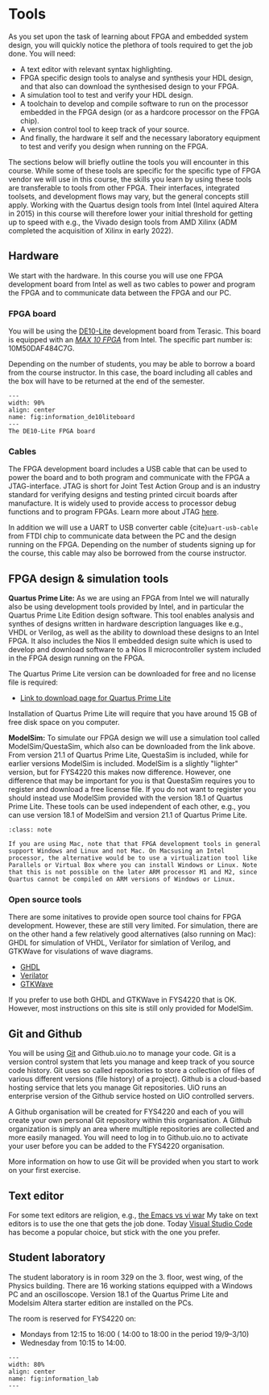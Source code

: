 # Tools

As you set upon the task of learning about FPGA and embedded system design, you will quickly notice the plethora of tools required to get the job done. You will need:
* A text editor with relevant syntax highlighting. 
* FPGA specific design tools to analyse and synthesis your HDL design, and that also can download the synthesised design to your FPGA.
* A simulation tool to test and verify your HDL design.
* A toolchain to develop and compile software to run on the processor embedded in the FPGA design (or as a hardcore processor on the FPGA chip). 
* A version control tool to keep track of your source.
* And finally, the hardware it self and the necessary laboratory equipment to test and verify you design when running on the FPGA. 

The sections below will briefly outline the tools you will encounter in this course. While some of these tools are specific for the specific type of FPGA vendor we will use in this course, the skills you learn by using these tools are transferable to tools from other FPGA. Their interfaces, integrated toolsets, and development flows may vary, but the general concepts still apply. 
 Working with the Quartus design tools from Intel (Intel aquired Altera in 2015) in this course will therefore lower your initial threshold for getting up to speed with e.g., the Vivado design tools from AMD Xilinx (ADM completed the acquisition of Xilinx in early 2022).
 

## Hardware 

We start with the hardware. In this course you will use one FPGA development board from Intel as well as two cables to power and program the FPGA and to communicate data between the FPGA and our PC. 

### FPGA board
You will be using the [DE10-Lite](https://www.terasic.com.tw/cgi-bin/page/archive.pl?Language=English&No=1021) development board from Terasic. This board is equipped with an [*MAX 10 FPGA*](https://www.intel.com/content/www/us/en/products/details/fpga/max/10.html) from Intel. The specific part number is: 10M50DAF484C7G.

Depending on the number of students, you may be able to borrow a board from the course instructor. In this case, the board including all cables and the box will have to be returned at the end of the semester.

```{figure} ../images/de10-lite_layout_top.jpg
---
width: 90%
align: center
name: fig:information_de10liteboard
---
The DE10-Lite FPGA board
```

### Cables

The FPGA development board includes a USB cable that can be used to power the board and to both program and communicate with the FPGA a JTAG-interface. JTAG is short for Joint Test Action Group and is an industry standard for verifying designs and testing printed circuit boards after manufacture. It is widely used to provide access to processor debug functions and to program FPGAs. Learn more about JTAG [here](https://www.xjtag.com/about-jtag/what-is-jtag/).

In addition we will use a UART to USB converter cable {cite}`uart-usb-cable` from FTDI chip to communicate data between the PC and the design running on the FPGA. Depending on the number of students signing up for the course, this cable may also be borrowed from the course instructor.


## FPGA design & simulation tools

**Quartus Prime Lite:**
As we are using an FPGA from Intel we will naturally also be using development tools provided by Intel, and in particular the Quartus Prime Lite Edition design software. This tool enables analysis and synthes of designs written in hardware description languages like e.g., VHDL or Verilog, as well as the ability to download these designs to an Intel FPGA. It also includes the Nios II embedded design suite which is used to develop and download software to a Nios II microcontroller system included in the FPGA design running on the FPGA. 

The Quartus Prime Lite version can be downloaded for free and no license file is required:
* [Link to download page for Quartus Prime Lite](https://www.intel.com/content/www/us/en/collections/products/fpga/software/downloads.html?edition=lite&platform=windows&s=Newest&f:guidetmD240C377263B4C70A4EA0E452D0182CA=%5BIntel®%20Quartus®%20Prime%20Design%20Software%3BIntel®%20Quartus®%20Prime%20Lite%20Edition%5D)

Installation of Quartus Prime Lite will require that you have around 15 GB of free disk space on you computer.


**ModelSim:**
To simulate our FPGA design we will use a simulation tool called ModelSim/QuestaSim, which also can be downloaded from the link above. From version 21.1 of Quartus Prime Lite, QuestaSim is included, while for earlier versions ModelSim is included. ModelSim is a slightly "lighter" version, but for FYS4220 this makes now difference. However, one difference that may be important for you is that QuestaSim requires you to register and download a free license file. If you do not want to register you should instead use ModelSim provided with the version 18.1 of Quartus Prime Lite. These tools can be used independent of each other, e.g., you can use version 18.1 of ModelSim and version 21.1 of Quartus Prime Lite. 


```{Admonition} For Mac users!
:class: note

If you are using Mac, note that that FPGA development tools in general support Windows and Linux and not Mac. On Macsusing an Intel processor, the alternative would be to use a virtualization tool like Parallels or Virtual Box where you can install Windows or Linux. Note that this is not possible on the later ARM processor M1 and M2, since Quartus cannot be compiled on ARM versions of Windows or Linux. 
```
### Open source tools

There are some initatives to provide open source tool chains for FPGA development. However, these are still very limited. For simulation, there are on the other hand a few relatively good alternatives (also running on Mac): GHDL for simulation of VHDL, Verilator for simlation of Verilog, and GTKWave for visulations of wave diagrams. 

 - [GHDL](http://ghdl.free.fr)
 - [Verilator](https://www.veripool.org/verilator/)
 - [GTKWave](http://gtkwave.sourceforge.net)

If you prefer to use both GHDL and GTKWave in FYS4220 that is OK. However, most instructions on this site is still only provided for ModelSim. 


## Git and Github
You will be using [Git](https://git-scm.com) and Github.uio.no to manage your code. Git is a version control system that lets you manage and keep track of you source code history. Git uses so called repositories to store a collection of files of various different versions (file history) of a project). Github is a cloud-based hosting service that lets you manage Git repositories. UiO runs an enterprise version of the Github service hosted on UiO controlled servers.

A Github organisation will be created for FYS4220 and each of you will create your own personal Git repository within this organisation. A Github organization is simply an area where multiple repositories are collected and more easily managed. You will need to log in to Github.uio.no to activate your user before you can be added to the FYS4220 organisation.

More information on how to use Git will be provided when you start to work on your first exercise.
## Text editor

For some text editors are religion, e.g., [the Emacs vs vi war](https://en.wikipedia.org/wiki/Editor_war) My take on text editors is to use the one that gets the job done. Today [Visual Studio Code](https://code.visualstudio.com) has become a popular choice, but stick with the one you prefer. 

## Student laboratory

The student laboratory is in room 329 on the 3. floor, west wing, of the Physics building. There are 16 working stations equipped with a Windows PC and an oscilloscope. Version 18.1 of the Quartus Prime Lite and Modelsim Altera starter edition are installed on the PCs. 

The room is reserved for FYS4220 on:

* Mondays from 12:15 to 16:00 ( 14:00 to 18:00 in the period 19/9–3/10)
* Wednesday from 10:15 to 14:00.

```{figure} ../images/student_lab.jpg
---
width: 80%
align: center
name: fig:information_lab
---
```
